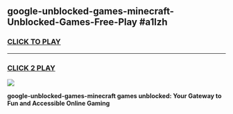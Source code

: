 
## google-unblocked-games-minecraft-Unblocked-Games-Free-Play #a1lzh
<h3>
<a href="https://us.freeplayer.one?title=google-unblocked-games-minecraft&ref=9M">CLICK TO PLAY</a></h3>
<hr>

<h3>
<a href="https://us.freeplayer.one?title=google-unblocked-games-minecraft&ref=9M">CLICK 2 PLAY</a>
  
</h3>

<a href="https://us.freeplayer.one?title=google-unblocked-games-minecraft&ref=9M"><img src="https://clearcache.store/games.png"></a>


**google-unblocked-games-minecraft games unblocked: Your Gateway to Fun and Accessible Online Gaming**
